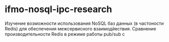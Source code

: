 # ifmo-nosql-ipc-research
Изучение возможности использования NoSQL баз данных (в частоности Redis) для обеспечения межсервисного взаимодйествия. Сравнение производительности Redis в режиме работы pub/sub с 
